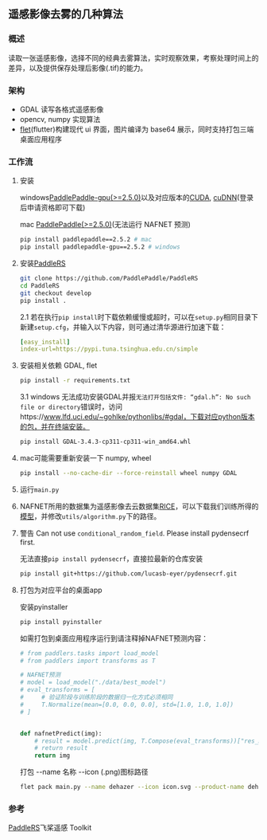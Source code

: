 ## 遥感影像去雾的几种算法

### 概述

读取一张遥感影像，选择不同的经典去雾算法，实时观察效果，考察处理时间上的差异，以及提供保存处理后影像(.tif)的能力。

### 架构

- GDAL 读写各格式遥感影像
- opencv, numpy 实现算法
- [flet](https://flet.dev/)(flutter)构建现代 ui 界面，图片编译为 base64 展示，同时支持打包三端桌面应用程序

### 工作流

1. 安装

   windows[PaddlePaddle-gpu(>=2.5.0)](https://www.paddlepaddle.org.cn/install/quick)以及对应版本的[CUDA](https://developer.nvidia.com/cuda-11-8-0-download-archive), [cuDNN](https://developer.nvidia.com/rdp/cudnn-download)(登录后申请资格即可下载)

   mac [PaddlePaddle(>=2.5.0)](https://www.paddlepaddle.org.cn/install/quick)(无法运行 NAFNET 预测)

   ```zsh
   pip install paddlepaddle==2.5.2 # mac
   pip install paddlepaddle-gpu==2.5.2 # windows
   ```

2. 安装[PaddleRS](https://github.com/PaddlePaddle/PaddleRS)

   ```zsh
   git clone https://github.com/PaddlePaddle/PaddleRS
   cd PaddleRS
   git checkout develop
   pip install .
   ```

   2.1 若在执行`pip install`时下载依赖缓慢或超时，可以在`setup.py`相同目录下新建`setup.cfg`，并输入以下内容，则可通过清华源进行加速下载：

   ```yml
   [easy_install]
   index-url=https://pypi.tuna.tsinghua.edu.cn/simple
   ```

3. 安装相关依赖 GDAL, flet

   ```zsh
   pip install -r requirements.txt
   ```

   3.1 windows 无法成功安装GDAL并报`无法打开包括文件: “gdal.h”: No such file or directory`错误时，访问https://www.lfd.uci.edu/~gohlke/pythonlibs/#gdal，下载对应python版本的包，并在终端安装。

   ```zsh
   pip install GDAL-3.4.3-cp311-cp311-win_amd64.whl
   ```

4. mac可能需要重新安装一下 numpy, wheel

   ```zsh
   pip install --no-cache-dir --force-reinstall wheel numpy GDAL
   ```

5. 运行`main.py`

6. NAFNET所用的数据集为遥感影像去云数据集[RICE](https://github.com/BUPTLdy/RICE_DATASET)，可以下载我们训练所得的[模型](https://drive.google.com/file/d/1yR_OOSGZMc6C8OG8JS343m4j4J78BEbB/view?usp=sharing)，并修改`utils/algorithm.py`下的路径。

7. 警告 Can not use `conditional_random_field`. Please install pydensecrf first. 

   无法直接`pip install pydensecrf`，直接拉最新的仓库安装

   ```zsh
   pip install git+https://github.com/lucasb-eyer/pydensecrf.git
   ```

8. 打包为对应平台的桌面app

   安装pyinstaller

   ```zsh
   pip install pyinstaller
   ```

   如需打包到桌面应用程序运行到请注释掉NAFNET预测内容：

   ```python
   # from paddlers.tasks import load_model
   # from paddlers import transforms as T
   
   # NAFNET预测
   # model = load_model("./data/best_model")
   # eval_transforms = [
   #     # 验证阶段与训练阶段的数据归一化方式必须相同
   #     T.Normalize(mean=[0.0, 0.0, 0.0], std=[1.0, 1.0, 1.0])
   # ]
   
   
   def nafnetPredict(img):
       # result = model.predict(img, T.Compose(eval_transforms))["res_map"]
       # return result
       return img
   ```

   

   打包 --name 名称 --icon (.png)图标路径

   ```zsh
   flet pack main.py --name dehazer --icon icon.svg --product-name dehazer --product-version 0.1 --copyright lalagis © 2023  
   ```

   

### 参考

[PaddleRS](https://github.com/PaddlePaddle/PaddleRS)飞桨遥感 Toolkit
